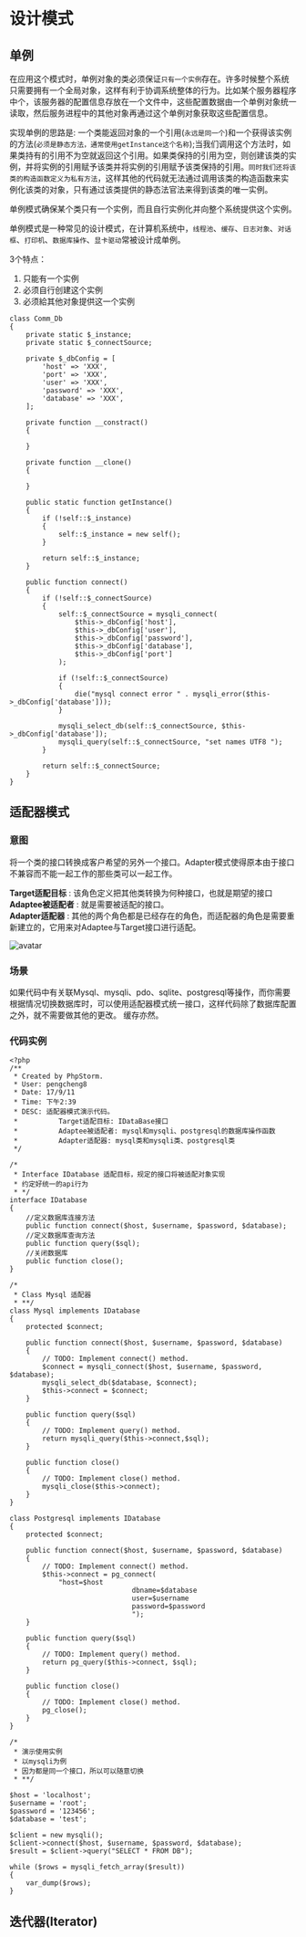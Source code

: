 # 设计模式

## 单例

在应用这个模式时，单例对象的类必须保证`只有一个实例`存在。许多时候整个系统只需要拥有一个全局对象，这样有利于协调系统整体的行为。比如某个服务器程序中个，该服务器的配置信息存放在一个文件中，这些配置数据由一个单例对象统一读取，然后服务进程中的其他对象再通过这个单例对象获取这些配置信息。

<!--more-->

实现单例的思路是: 一个类能返回对象的一个引用(`永远是同一个`)和一个获得该实例的方法(`必须是静态方法，通常使用getInstance这个名称`);当我们调用这个方法时，如果类持有的引用不为空就返回这个引用。如果类保持的引用为空，则创建该类的实例，并将实例的引用赋予该类并将实例的引用赋予该类保持的引用。`同时我们还将该类的构造函数定义为私有方法`，这样其他的代码就无法通过调用该类的构造函数来实例化该类的对象，只有通过该类提供的静态法官法来得到该类的唯一实例。

单例模式确保某个类只有一个实例，而且自行实例化并向整个系统提供这个实例。  

单例模式是一种常见的设计模式，在计算机系统中，`线程池`、`缓存`、`日志对象`、`对话框`、`打印机`、`数据库操作`、`显卡驱动`常被设计成单例。  

3个特点：  

1. 只能有一个实例
2. 必须自行创建这个实例  
3. 必须給其他对象提供这一个实例  

```
class Comm_Db
{
	private static $_instance;
	private static $_connectSource;
	
	private $_dbConfig = [
		'host' => 'XXX',
		'port' => 'XXX',
		'user' => 'XXX',
		'password' => 'XXX',
		'database' => 'XXX',
	];
	
	private function __constract()
	{
	
	}
	
	private function __clone()
	{
	
	}
	
	public static function getInstance()
	{
		if (!self::$_instance)
		{
			self::$_instance = new self();
		}
		
		return self::$_instance;
	}
	
	public function connect()
	{
		if (!self::$_connectSource)
		{
			self::$_connectSource = mysqli_connect(
				$this->_dbConfig['host'],
                $this->_dbConfig['user'],
                $this->_dbConfig['password'],
                $this->_dbConfig['database'],
                $this->_dbConfig['port']
			);
			
			if (!self::$_connectSource)
			{
				die("mysql connect error " . mysqli_error($this->_dbConfig['database']));
			}
			
			mysqli_select_db(self::$_connectSource, $this->_dbConfig['database']);
          	mysqli_query(self::$_connectSource, "set names UTF8 ");
		}
		
		return self::$_connectSource;
	}
}
```
## 适配器模式

### 意图
将一个类的接口转换成客户希望的另外一个接口。Adapter模式使得原本由于接口不兼容而不能一起工作的那些类可以一起工作。

**Target适配目标** : 该角色定义把其他类转换为何种接口，也就是期望的接口  
**Adaptee被适配者** : 就是需要被适配的接口。  
**Adapter适配器** : 其他的两个角色都是已经存在的角色，而适配器的角色是需要重新建立的，它用来对Adaptee与Target接口进行适配。

![avatar](https://segmentfault.com/img/bVFFeR?w=629&h=326)

### 场景
如果代码中有关联Mysql、mysqli、pdo、sqlite、postgresql等操作，而你需要根据情况切换数据库时，可以使用适配器模式统一接口，这样代码除了数据库配置之外，就不需要做其他的更改。 缓存亦然。

### 代码实例
```
<?php
/**
 * Created by PhpStorm.
 * User: pengcheng8
 * Date: 17/9/11
 * Time: 下午2:39
 * DESC: 适配器模式演示代码。
 *          Target适配目标: IDataBase接口
 *          Adaptee被适配者: mysql和mysqli、postgresql的数据库操作函数
 *          Adapter适配器: mysql类和mysqli类、postgresql类
 */

/*
 * Interface IDatabase 适配目标，规定的接口将被适配对象实现
 * 约定好统一的api行为
 * */
interface IDatabase
{
    //定义数据库连接方法
    public function connect($host, $username, $password, $database);
    //定义数据库查询方法
    public function query($sql);
    //关闭数据库
    public function close();
}

/*
 * Class Mysql 适配器
 * **/
class Mysql implements IDatabase
{
    protected $connect;

    public function connect($host, $username, $password, $database)
    {
        // TODO: Implement connect() method.
        $connect = mysqli_connect($host, $username, $password, $database);
        mysqli_select_db($database, $connect);
        $this->connect = $connect;
    }

    public function query($sql)
    {
        // TODO: Implement query() method.
        return mysqli_query($this->connect,$sql);
    }

    public function close()
    {
        // TODO: Implement close() method.
        mysqli_close($this->connect);
    }
}

class Postgresql implements IDatabase
{
    protected $connect;

    public function connect($host, $username, $password, $database)
    {
        // TODO: Implement connect() method.
        $this->connect = pg_connect(
            "host=$host 
                              dbname=$database
                              user=$username
                              password=$password
                              ");
    }

    public function query($sql)
    {
        // TODO: Implement query() method.
        return pg_query($this->connect, $sql);
    }

    public function close()
    {
        // TODO: Implement close() method.
        pg_close();
    }
}

/*
 * 演示使用实例
 * 以mysqli为例
 * 因为都是同一个接口，所以可以随意切换
 * **/

$host = 'localhost';
$username = 'root';
$password = '123456';
$database = 'test';

$client = new mysqli();
$client->connect($host, $username, $password, $database);
$result = $client->query("SELECT * FROM DB");

while ($rows = mysqli_fetch_array($result))
{
    var_dump($rows);
}

```

## 迭代器(Iterator)

